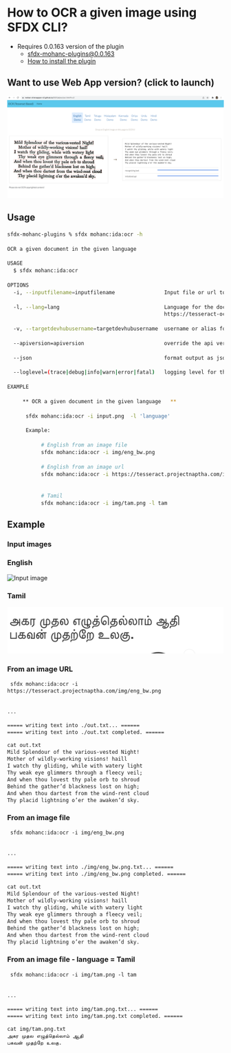 # How to OCR a given image using SFDX CLI?

- Requires 0.0.163 version of the plugin
    - sfdx-mohanc-plugins@0.0.163
    - [How to install the plugin](https://mohan-chinnappan-n.github.io/dx/plugins.html#/1)

## Want to use Web App version?  (click to launch)
[![OCR app](img/ocr-app.png)](https://mohan-chinnappan-n2.github.io/2021/ai/ocr/ocr.html)



## Usage
```bash
sfdx-mohanc-plugins % sfdx mohanc:ida:ocr -h

OCR a given document in the given language  

USAGE
  $ sfdx mohanc:ida:ocr

OPTIONS
  -i, --inputfilename=inputfilename                Input file or url to scan

  -l, --lang=lang                                  Language for the doc, default is 'eng'; Language info available: 
                                                   https://tesseract-ocr.github.io/tessdoc/Data-Files-in-different-versions.html

  -v, --targetdevhubusername=targetdevhubusername  username or alias for the dev hub org; overrides default dev hub org

  --apiversion=apiversion                          override the api version used for api requests made by this command

  --json                                           format output as json

  --loglevel=(trace|debug|info|warn|error|fatal)   logging level for this command invocation

EXAMPLE

     ** OCR a given document in the given language   **

      sfdx mohanc:ida:ocr -i input.png  -l 'language'

      Example:

           # English from an image file
           sfdx mohanc:ida:ocr -i img/eng_bw.png

           # English from an image url
           sfdx mohanc:ida:ocr -i https://tesseract.projectnaptha.com/img/eng_bw.png


           # Tamil
           sfdx mohanc:ida:ocr -i img/tam.png -l tam
```

## Example

### Input images

### English
![Input image](https://tesseract.projectnaptha.com/img/eng_bw.png)

### Tamil
![Input Image Tamil](img/tam.png)




### From an image URL
```
 sfdx mohanc:ida:ocr -i https://tesseract.projectnaptha.com/img/eng_bw.png


...

===== writing text into ./out.txt... ======
===== writing text into ./out.txt completed. ======

```

```
cat out.txt
Mild Splendour of the various-vested Night!
Mother of wildly-working visions! haill
I watch thy gliding, while with watery light
Thy weak eye glimmers through a fleecy veil;
And when thou lovest thy pale orb to shroud
Behind the gather’d blackness lost on high;
And when thou dartest from the wind-rent cloud
Thy placid lightning o’er the awaken’d sky.

```

### From an image file
```
 sfdx mohanc:ida:ocr -i img/eng_bw.png


...

===== writing text into ./img/eng_bw.png.txt... ======
===== writing text into ./img/eng_bw.png completed. ======

```

```
cat out.txt
Mild Splendour of the various-vested Night!
Mother of wildly-working visions! haill
I watch thy gliding, while with watery light
Thy weak eye glimmers through a fleecy veil;
And when thou lovest thy pale orb to shroud
Behind the gather’d blackness lost on high;
And when thou dartest from the wind-rent cloud
Thy placid lightning o’er the awaken’d sky.

```
### From an image file - language = Tamil
```
 sfdx mohanc:ida:ocr -i img/tam.png -l tam


...

===== writing text into img/tam.png.txt... ======
===== writing text into img/tam.png.txt completed. ======

```

```
cat img/tam.png.txt
அகர முதல எழுத்தெல்லாம்‌ ஆதி
பகவன்‌ முதற்றே உலகு.


```

